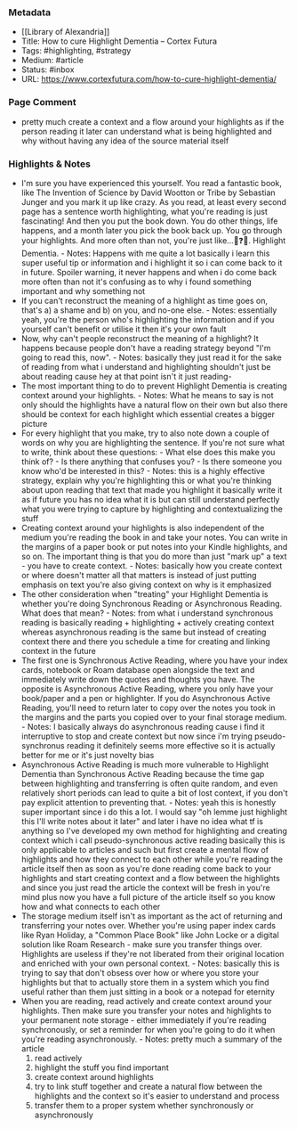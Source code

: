 ### Metadata

- [[Library of Alexandria]]
- Title: How to cure Highlight Dementia – Cortex Futura
- Tags: #highlighting, #strategy
- Medium: #article
- Status: #inbox
- URL: https://www.cortexfutura.com/how-to-cure-highlight-dementia/
### Page Comment

- pretty much create a context and a flow around your highlights as if the person reading it later can understand what is being highlighted and why without having any idea of the source material itself

### Highlights & Notes

- I'm sure you have experienced this yourself. You read a fantastic book, like The Invention of Science by David Wootton or Tribe by Sebastian Junger and you mark it up like crazy. As you read, at least every second page has a sentence worth highlighting, what you're reading is just fascinating! And then you put the book down. You do other things, life happens, and a month later you pick the book back up. You go through your highlights. And more often than not, you're just like...🤔❓🧐. Highlight Dementia.
	  - Notes: Happens with me quite a lot basically i learn this super useful tip or information and i highlight it so i can come back to it in future. Spoiler warning, it never happens and when i do come back more often than not it's confusing as to why i found something important and why something not
- If you can't reconstruct the meaning of a highlight as time goes on, that's a) a shame and b) on you, and no-one else.
	  - Notes: essentially yeah, you're the person who's highlighting the information and if you yourself can't benefit or utilise it then it's your own fault
- Now, why can't people reconstruct the meaning of a highlight? It happens because people don't have a reading strategy beyond "I'm going to read this, now".
	  - Notes: basically they just read it for the sake of reading from what i understand and highlighting shouldn't just be about reading cause hey at that point isn't it just reading-
- The most important thing to do to prevent Highlight Dementia is creating context around your highlights.
	  - Notes: What he means to say is not only should the highlights have a natural flow on their own but also there should be context for each highlight which essential creates a bigger picture
- For every highlight that you make, try to also note down a couple of words on why you are highlighting the sentence.  If you're not sure what to write, think about these questions: - What else does this make you think of? - Is there anything that confuses you? - Is there someone you know who'd be interested in this?
	  - Notes: this is a highly effective strategy, explain why you're highlighting this or what you're thinking about upon reading that text that made you highlight it
basically write it as if future you has no idea what it is but can still understand perfectly what you were trying to capture by highlighting and contextualizing the stuff
- Creating context around your highlights is also independent of the medium you're reading the book in and take your notes. You can write in the margins of a paper book or put notes into your Kindle highlights, and so on. The important thing is that you do more than just "mark up" a text - you have to create context.
	  - Notes: basically how you create context or where doesn't matter all that matters is instead of just putting emphasis on text you're also giving context on why is it emphasized
- The other consideration when "treating" your Highlight Dementia is whether you're doing Synchronous Reading or Asynchronous Reading. What does that mean?
	  - Notes: from what i understand synchronous reading is basically reading + highlighting + actively creating context
whereas asynchronous reading is the same but instead of creating context there and there you schedule a time for creating and linking context in the future
- The first one is Synchronous Active Reading, where you have your index cards, notebook or Roam database open alongside the text and immediately write down the quotes and thoughts you have.  The opposite is Asynchronous Active Reading, where you only have your book/paper and a pen or highlighter. If you do Asynchronous Active Reading, you'll need to return later to copy over the notes you took in the margins and the parts you copied over to your final storage medium.
	  - Notes: I basically always do asynchronous reading cause i find it interruptive to stop and create context but now since i'm trying pseudo-synchronus reading it definitely seems more effective so it is actually better for me or it's just novelty bias
- Asynchronous Active Reading is much more vulnerable to Highlight Dementia than Synchronous Active Reading because the time gap between highlighting and transferring is often quite random, and even relatively short periods can lead to quite a bit of lost context, if you don't pay explicit attention to preventing that.
	  - Notes: yeah this is honestly super important since i do this a lot. I would say "oh lemme just highlight this I'll write notes about it later" and later i have no idea what tf is anything so I've developed my own method for highlighting and creating context which i call pseudo-synchronous active reading basically this is only applicable to articles and such but first create a mental flow of highlights and how they connect to each other while you're reading the article itself then as soon as you're done reading come back to your highlights and start creating context and a flow between the highlights and since you just read the article the context will be fresh in you're mind plus now you have a full picture of the article itself so you know how and what connects to each other
- The storage medium itself isn't as important as the act of returning and transferring your notes over. Whether you're using paper index cards like Ryan Holiday, a "Common Place Book" like John Locke or a digital solution like Roam Research - make sure you transfer things over. Highlights are useless if they're not liberated from their original location and enriched with your own personal context.
	  - Notes: basically this is trying to say that don't obsess over how or where you store your highlights but that to actually store them in a system which you find useful rather than them just sitting in a book or a notepad for eternity
- When you are reading, read actively and create context around your highlights. Then make sure you transfer your notes and highlights to your permanent note storage - either immediately if you're reading synchronously, or set a reminder for when you're going to do it when you're reading asynchronously.
	  - Notes: pretty much a summary of the article
	1. read actively
	2. highlight the stuff you find important
	3. create context around highlights
	4. try to link stuff together and create a natural flow between the highlights and the context so it's easier to understand and process 
	5. transfer them to a proper system whether synchronously or asynchronously


